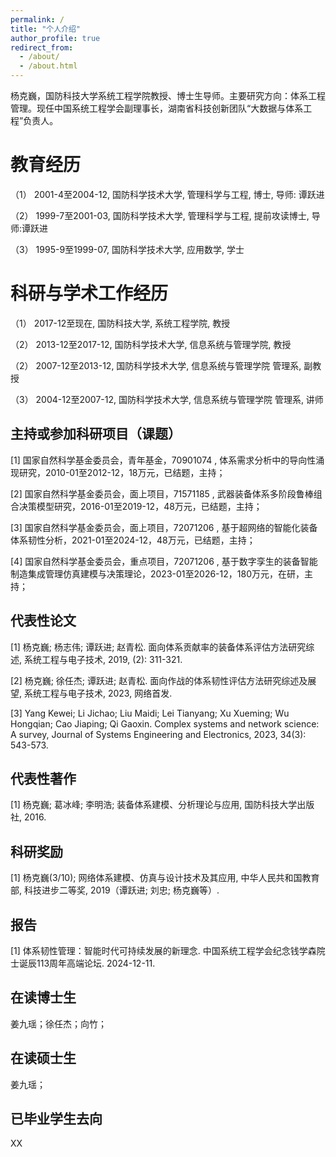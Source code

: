 ```yaml
---
permalink: /
title: "个人介绍"
author_profile: true
redirect_from: 
  - /about/
  - /about.html
---
```


杨克巍，国防科技大学系统工程学院教授、博士生导师。主要研究方向：体系工程管理。现任中国系统工程学会副理事长，湖南省科技创新团队“大数据与体系工程”负责人。

教育经历
======
（1） 2001-4至2004-12, 国防科学技术大学, 管理科学与工程, 博士, 导师: 谭跃进

（2） 1999-7至2001-03, 国防科学技术大学, 管理科学与工程, 提前攻读博士, 导师:谭跃进

（3） 1995-9至1999-07, 国防科学技术大学, 应用数学, 学士

科研与学术工作经历
======

（1） 2017-12至现在, 国防科技大学, 系统工程学院, 教授

（2） 2013-12至2017-12, 国防科学技术大学, 信息系统与管理学院, 教授

（2） 2007-12至2013-12, 国防科学技术大学, 信息系统与管理学院 管理系, 副教授

（3） 2004-12至2007-12, 国防科学技术大学, 信息系统与管理学院 管理系, 讲师


主持或参加科研项目（课题）
------

[1] 国家自然科学基金委员会，青年基金，70901074 , 体系需求分析中的导向性涌现研究，2010-01至2012-12，18万元，已结题，主持；

[2] 国家自然科学基金委员会，面上项目，71571185 , 武器装备体系多阶段鲁棒组合决策模型研究，2016-01至2019-12，48万元，已结题，主持；

[3] 国家自然科学基金委员会，面上项目，72071206 , 基于超网络的智能化装备体系韧性分析，2021-01至2024-12，48万元，已结题，主持；

[4] 国家自然科学基金委员会，重点项目，72071206 , 基于数字孪生的装备智能制造集成管理仿真建模与决策理论，2023-01至2026-12，180万元，在研，主持；


代表性论文
------
[1] 杨克巍; 杨志伟; 谭跃进; 赵青松. 面向体系贡献率的装备体系评估方法研究综述, 系统工程与电子技术, 2019, (2): 311-321.

[2] 杨克巍; 徐任杰; 谭跃进; 赵青松. 面向作战的体系韧性评估方法研究综述及展望, 系统工程与电子技术, 2023, 网络首发.

[3] Yang Kewei; Li Jichao; Liu Maidi; Lei Tianyang; Xu Xueming; Wu Hongqian; Cao Jiaping; Qi Gaoxin. Complex systems and network science: A survey, Journal of Systems Engineering and Electronics, 2023, 34(3): 543-573.

代表性著作
------
[1] 杨克巍; 葛冰峰; 李明浩; 装备体系建模、分析理论与应用, 国防科技大学出版社, 2016.


科研奖励
------
[1] 杨克巍(3/10); 网络体系建模、仿真与设计技术及其应用, 中华人民共和国教育部, 科技进步二等奖, 2019（谭跃进; 刘忠; 杨克巍等）.


报告
------
[1] 体系韧性管理：智能时代可持续发展的新理念. 中国系统工程学会纪念钱学森院士诞辰113周年高端论坛. 2024-12-11.


在读博士生
------
姜九瑶；徐任杰；向竹；


在读硕士生
------
姜九瑶；


已毕业学生去向
------
XX
